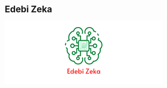 # Edebi Zeka
![Edebi Zeka](https://github.com/ardauzunoglu/edebizeka/blob/main/web-site/edebizeka.png?raw=true)
